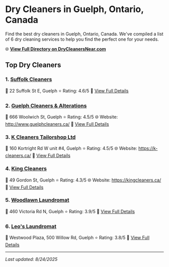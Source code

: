 # Dry Cleaners in Guelph, Ontario, Canada

Find the best dry cleaners in Guelph, Ontario, Canada. We've compiled a list of 6 dry cleaning services to help you find the perfect one for your needs.

🌐 **[View Full Directory on DryCleanersNear.com](https://drycleanersnear.com/city/Canada/Ontario/Guelph)**

## Top Dry Cleaners

### 1. [Suffolk Cleaners](https://drycleanersnear.com/dryCleaner/689014c7913e4c7c8f7e9bfd/suffolk-cleaners)
📍 22 Suffolk St E, Guelph
⭐ Rating: 4.6/5
🔗 [View Full Details](https://drycleanersnear.com/dryCleaner/689014c7913e4c7c8f7e9bfd/suffolk-cleaners)

### 2. [Guelph Cleaners & Alterations](https://drycleanersnear.com/dryCleaner/68901444913e4c7c8f7e9801/guelph-cleaners-alterations)
📍 666 Woolwich St, Guelph
⭐ Rating: 4.5/5
🌐 Website: http://www.guelphcleaners.ca/
🔗 [View Full Details](https://drycleanersnear.com/dryCleaner/68901444913e4c7c8f7e9801/guelph-cleaners-alterations)

### 3. [K Cleaners Tailorshop Ltd](https://drycleanersnear.com/dryCleaner/689014e0913e4c7c8f7e9cbe/k-cleaners-tailorshop-ltd)
📍 160 Kortright Rd W unit #4, Guelph
⭐ Rating: 4.5/5
🌐 Website: https://k-cleaners.ca/
🔗 [View Full Details](https://drycleanersnear.com/dryCleaner/689014e0913e4c7c8f7e9cbe/k-cleaners-tailorshop-ltd)

### 4. [King Cleaners](https://drycleanersnear.com/dryCleaner/6890143d913e4c7c8f7e97c0/king-cleaners)
📍 49 Gordon St, Guelph
⭐ Rating: 4.3/5
🌐 Website: https://kingcleaners.ca/
🔗 [View Full Details](https://drycleanersnear.com/dryCleaner/6890143d913e4c7c8f7e97c0/king-cleaners)

### 5. [Woodlawn Laundromat](https://drycleanersnear.com/dryCleaner/689014dc913e4c7c8f7e9c9c/woodlawn-laundromat)
📍 460 Victoria Rd N, Guelph
⭐ Rating: 3.9/5
🔗 [View Full Details](https://drycleanersnear.com/dryCleaner/689014dc913e4c7c8f7e9c9c/woodlawn-laundromat)

### 6. [Leo's Laundromat](https://drycleanersnear.com/dryCleaner/68901430913e4c7c8f7e95e5/leo-s-laundromat)
📍 Westwood Plaza, 500 Willow Rd, Guelph
⭐ Rating: 3.8/5
🔗 [View Full Details](https://drycleanersnear.com/dryCleaner/68901430913e4c7c8f7e95e5/leo-s-laundromat)


---

*Last updated: 8/24/2025*
